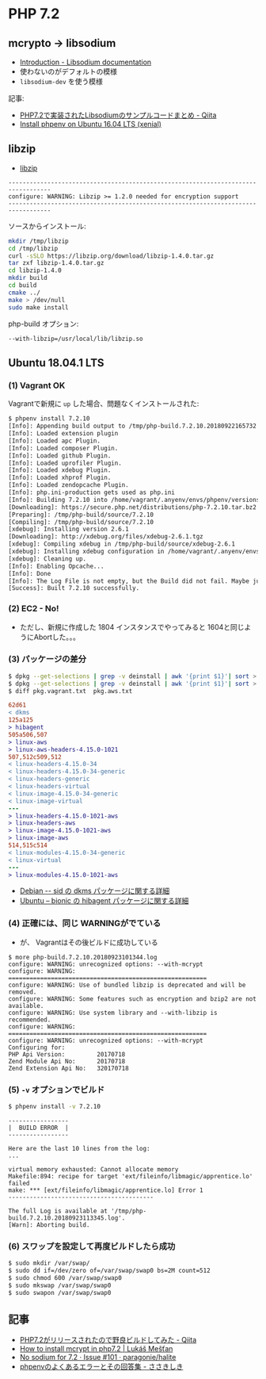 # PHP 7.2


## mcrypto -> libsodium

- [Introduction - Libsodium documentation](https://download.libsodium.org/doc/)
- 使わないのがデフォルトの模様
- `libsodium-dev` を使う模様

記事:

- [PHP7.2で実装されたLibsodiumのサンプルコードまとめ - Qiita](https://qiita.com/fri13th/items/596de162c28d97d7aeed)
- [Install phpenv on Ubuntu 16.04 LTS (xenial)](https://gist.github.com/christopher-hopper/d3467ab87217dc1143f832ba7012c0f7)


## libzip

- [libzip](https://libzip.org/)

~~~
----------------------------------------------------------------------------------
configure: WARNING: Libzip >= 1.2.0 needed for encryption support
----------------------------------------------------------------------------------
~~~

ソースからインストール:

~~~bash
mkdir /tmp/libzip
cd /tmp/libzip
curl -sSLO https://libzip.org/download/libzip-1.4.0.tar.gz
tar zxf libzip-1.4.0.tar.gz
cd libzip-1.4.0
mkdir build
cd build
cmake ../
make > /dev/null
sudo make install
~~~

php-build オプション:

~~~
--with-libzip=/usr/local/lib/libzip.so
~~~

## Ubuntu 18.04.1 LTS

### (1) Vagrant OK

Vagrantで新規に `up` した場合、問題なくインストールされた:

~~~bash
$ phpenv install 7.2.10
[Info]: Appending build output to /tmp/php-build.7.2.10.20180922165732.log
[Info]: Loaded extension plugin
[Info]: Loaded apc Plugin.
[Info]: Loaded composer Plugin.
[Info]: Loaded github Plugin.
[Info]: Loaded uprofiler Plugin.
[Info]: Loaded xdebug Plugin.
[Info]: Loaded xhprof Plugin.
[Info]: Loaded zendopcache Plugin.
[Info]: php.ini-production gets used as php.ini
[Info]: Building 7.2.10 into /home/vagrant/.anyenv/envs/phpenv/versions/7.2.10
[Downloading]: https://secure.php.net/distributions/php-7.2.10.tar.bz2
[Preparing]: /tmp/php-build/source/7.2.10
[Compiling]: /tmp/php-build/source/7.2.10
[xdebug]: Installing version 2.6.1
[Downloading]: http://xdebug.org/files/xdebug-2.6.1.tgz
[xdebug]: Compiling xdebug in /tmp/php-build/source/xdebug-2.6.1
[xdebug]: Installing xdebug configuration in /home/vagrant/.anyenv/envs/phpenv/versions/7.2.10/etc/conf.d/xdebug.ini
[xdebug]: Cleaning up.
[Info]: Enabling Opcache...
[Info]: Done
[Info]: The Log File is not empty, but the Build did not fail. Maybe just warnings got logged. You can review the log in /tmp/php-build.7.2.10.20180922165732.log
[Success]: Built 7.2.10 successfully.
~~~

### (2) EC2 - No!

- ただし、新規に作成した 1804 インスタンスでやってみると 1604と同じようにAbortした。。。

### (3) パッケージの差分

~~~bash
$ dpkg --get-selections | grep -v deinstall | awk '{print $1}'| sort > ~/pkg.vagrant.txt
$ dpkg --get-selections | grep -v deinstall | awk '{print $1}'| sort > ~/pkg.aws.txt
$ diff pkg.vagrant.txt  pkg.aws.txt
~~~ 

~~~diff
62d61
< dkms
125a125
> hibagent
505a506,507
> linux-aws
> linux-aws-headers-4.15.0-1021
507,512c509,512
< linux-headers-4.15.0-34
< linux-headers-4.15.0-34-generic
< linux-headers-generic
< linux-headers-virtual
< linux-image-4.15.0-34-generic
< linux-image-virtual
---
> linux-headers-4.15.0-1021-aws
> linux-headers-aws
> linux-image-4.15.0-1021-aws
> linux-image-aws
514,515c514
< linux-modules-4.15.0-34-generic
< linux-virtual
---
> linux-modules-4.15.0-1021-aws
~~~

- [Debian -- sid の dkms パッケージに関する詳細](https://packages.debian.org/ja/sid/dkms)
- [Ubuntu – bionic の hibagent パッケージに関する詳細](https://packages.ubuntu.com/bionic/hibagent)

### (4) 正確には、同じ WARNINGがでている

- が、 Vagrantはその後ビルドに成功している

~~~
$ more php-build.7.2.10.20180923101344.log 
configure: WARNING: unrecognized options: --with-mcrypt
configure: WARNING: ========================================================
configure: WARNING: Use of bundled libzip is deprecated and will be removed.
configure: WARNING: Some features such as encryption and bzip2 are not available.
configure: WARNING: Use system library and --with-libzip is recommended.
configure: WARNING: ========================================================
configure: WARNING: unrecognized options: --with-mcrypt
Configuring for:
PHP Api Version:         20170718
Zend Module Api No:      20170718
Zend Extension Api No:   320170718
~~~

### (5) `-v` オプションでビルド

~~~bash
$ phpenv install -v 7.2.10
~~~

~~~
-----------------
|  BUILD ERROR  |
-----------------

Here are the last 10 lines from the log:
...

virtual memory exhausted: Cannot allocate memory
Makefile:894: recipe for target 'ext/fileinfo/libmagic/apprentice.lo' failed
make: *** [ext/fileinfo/libmagic/apprentice.lo] Error 1
-----------------------------------------

The full Log is available at '/tmp/php-build.7.2.10.20180923113345.log'.
[Warn]: Aborting build.
~~~

### (6) スワップを設定して再度ビルドしたら成功

~~~bash
$ sudo mkdir /var/swap/
$ sudo dd if=/dev/zero of=/var/swap/swap0 bs=2M count=512
$ sudo chmod 600 /var/swap/swap0
$ sudo mkswap /var/swap/swap0
$ sudo swapon /var/swap/swap0
~~~

## 記事

- [PHP7.2がリリースされたので野良ビルドしてみた - Qiita](https://qiita.com/m3m0r7/items/f1342bca10040cdff3ab)
- [How to install mcrypt in php7.2 | Lukáš Mešťan](https://lukasmestan.com/install-mcrypt-extension-in-php7-2/)
- [No sodium for 7.2 · Issue #101 · paragonie/halite](https://github.com/paragonie/halite/issues/101)
- [phpenvのよくあるエラーとその回答集 - ささきしき](https://siky.hateblo.jp/entry/2017/10/09/230633)
